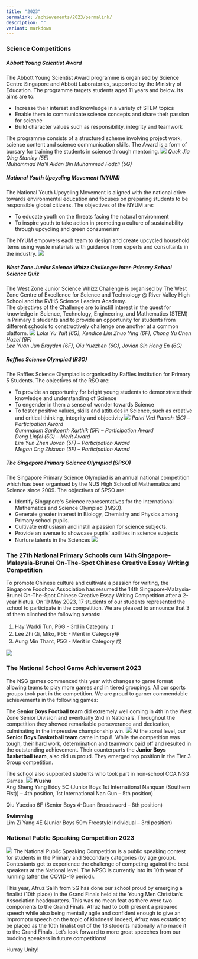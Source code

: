 ```yaml
---
title: "2023"
permalink: /achievements/2023/permalink/
description: ""
variant: markdown
---
```

### **Science Competitions**
##### **Abbott Young Scientist Award**
The Abbott Young Scientist Award programme is organised by Science Centre Singapore and Abbott Laboratories, supported by the Ministry of Education.
The programme targets students aged 11 years and below. Its aims are to:
* Increase their interest and knowledge in a variety of STEM topics
* Enable them to communicate science concepts and share their passion for science
* Build character values such as responsibility, integrity and teamwork

The programme consists of a structured scheme involving project work, science content and science communication skills. The Award is a form of bursary for training the students in science through mentoring. 
![](/images/Achievements/2023/2023%20sci%20achievement.png)
*Quek Jia Qing Stanley (5E)  
Muhammad Na'il Aidan Bin Muhammad Fadzli (5G)*
##### **National Youth Upcycling Movement (NYUM)**
The National Youth Upcycling Movement is aligned with the national drive towards environmental education and focuses on preparing students to be responsible global citizens. The objectives of the NYUM are: 
* To educate youth on the threats facing the natural environment 
* To inspire youth to take action in promoting a culture of sustainability through upcycling and green consumerism 

The NYUM empowers each team to design and create upcycled household items using waste materials with guidance from experts and consultants in the industry.
![](/images/Achievements/2023/sci%20achievement%20nyum.jpg)
##### **West Zone Junior Science Whizz Challenge: Inter-Primary School Science Quiz**
The West Zone Junior Science Whizz Challenge is organised by The West Zone Centre of Excellence for Science and Technology @ River Valley High School and the RVHS Science Leaders Academy.
<br>The objectives of the Challenge are to instill interest in the quest for knowledge in Science, Technology, Engineering, and Mathematics (STEM) in Primary 6 students and to provide an opportunity for students from different schools to constructively challenge one another at a common platform. 
![](/images/Achievements/2023/2023%20junior%20science%20whiz%20challenge.jpg)
*Loke Yu Yuit (6G), Kendice Lim Zhuo Ying (6F), Chong Yu Chen Hazel (6F)*<br>
*Lee Yuan Jun Brayden (6F), Qiu Yuezhen (6G), Jovian Sin Hong En (6G)*
##### **Raffles Science Olympiad (RSO)**
The Raffles Science Olympiad is organised by Raffles Institution for Primary 5 Students. 
The objectives of the RSO are:
* To provide an opportunity for bright young students to demonstrate their knowledge and understanding of Science
* To engender in them a sense of wonder towards Science
* To foster positive values, skills and attitudes in Science, such as creative and critical thinking, integrity and objectivity
![](/images/Achievements/2023/2023%20sci%20rso.jpg)
*Patel Ved Paresh (5G) – Participation Award<br>
Gummalam Sankeerth Karthik (5F) – Participation Award<br>
Dong Linfei (5G) – Merit Award<br>
Lim Yun Zhen Jovan (5F) – Participation Award<br>
Megan Ong Zhixuan (5F) – Participation Award*
##### **The Singapore Primary Science Olympiad (SPSO)**
The Singapore Primary Science Olympiad is an annual national competition which has been organised by the NUS High School of Mathematics and Science since 2009. 
The objectives of SPSO are: 
* Identify Singapore's Science representatives for the International Mathematics and Science Olympiad (IMSO).
* Generate greater interest in Biology, Chemistry and Physics among Primary school pupils.
* Cultivate enthusiasm and instill a passion for science subjects.
* Provide an avenue to showcase pupils' abilities in science subjects 
* Nurture talents in the Sciences
![](/images/Achievements/2023/2023%20achievement%20sci%20spso%201.png)

### **The 27th National Primary Schools cum 14th Singapore-Malaysia-Brunei On-The-Spot Chinese Creative Essay Writing Competition**
To promote Chinese culture and cultivate a passion for writing, the Singapore Foochow Association has resumed the 14th Singapore-Malaysia-Brunei On-The-Spot Chinese Creative Essay Writing Competition after a 2-year hiatus. 
On 19 May 2023, 17 students of our students represented the school to participate in the competition.  We are pleased to announce that 3 of them clinched the following awards: 
1. Hay Waddi Tun, P6G - 3rd in Category 丁 
2. Lee Zhi Qi, Miko, P6E - Merit in Category甲 
3. Aung Min Thant, P5G - Merit in Category 戊  

![](/images/Achievements/2023/2023%20cl%20achievement.png)
### **The National School Game Achievement 2023**
The NSG games commenced this year with changes to game format allowing teams to play more games and in tiered groupings.  All our sports groups took part in the competition.  We are proud to garner commendable achievements in the following games:

The **Senior Boys Football team** did extremely well coming in 4th in the West Zone Senior Division and eventually 2nd in Nationals.  Throughout the competition they showed remarkable perseverance and dedication, culminating in the impressive championship win.
![](/images/Achievements/2023/junior%20boys%20basketball%20team.png)
At the zonal level, our **Senior Boys Basketball team** came in top 8.  While the competition was tough, their hard work, determination and teamwork paid off and resulted in the outstanding achievement.  Their counterparts the **Junior Boys Basketball team**, also did us proud.  They emerged top position in the Tier 3 Group competition.

The school also supported students who took part in non-school CCA NSG Games.
![](/images/Achievements/2023/collage%201.jpg)
**Wushu**<br>
Ang Sheng Yang Eddy 5C (Junior Boys 1st International Nanquan (Southern Fist)) – 4th position, 1st International Nan Gun – 5th position)

Qiu Yuexiao 6F (Senior Boys 4-Duan Broadsword – 8th position)

**Swimming** <br>
Lim Zi Yang 4E (Junior Boys 50m Freestyle Individual – 3rd position)


### **National Public Speaking Competition 2023**
![](/images/Achievements/2023/national%20speech%20acheivement.png)
The National Public Speaking Competition is a public speaking contest for students in the Primary and Secondary categories (by age group). Contestants get to experience the challenge of competing against the best speakers at the National level. The NPSC is currently into its 10th year of running (after the COVID-19 period).

This year, Afruz Salih from 5G has done our school proud by emerging a finalist (10th place) in the Grand Finals held at the Young Men Christian’s Association headquarters. This was no mean feat as there were two components to the Grand Finals. Afruz had to both present a prepared speech while also being mentally agile and confident enough to give an impromptu speech on the topic of kindness! Indeed, Afruz was ecstatic to be placed as the 10th finalist out of the 13 students nationally who made it to the Grand Finals. Let’s look forward to more great speeches from our budding speakers in future competitions!

Hurray Unity!